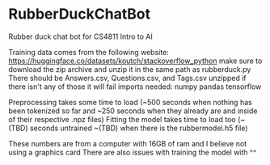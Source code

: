 # RubberDuckChatBot
Rubber duck chat bot for CS4811 Intro to AI

Training data comes from the following website:
https://huggingface.co/datasets/koutch/stackoverflow_python
make sure to download the zip archive and unzip it in the same path as rubberduck.py
There should be Answers.csv, Questions.csv, and Tags.csv unzipped if there isn't any of those it will fail
imports needed:
numpy
pandas
tensorflow

Preprocessing takes some time to load (\~500 seconds when nothing has been tokenized so far and \~250 seconds when they already are and inside of their respective .npz files)
Fitting the model takes time to load too (\~(TBD) seconds untrained \~(TBD) when there is the rubbermodel.h5 file)

These numbers are from a computer with 16GB of ram and I believe not using a graphics card
There are also issues with training the model with ^^
